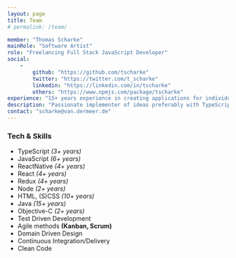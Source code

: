 ```yaml
---
layout: page
title: Team
# permalink: /team/

member: "Thomas Scharke"
mainRole: "Software Artist"
role: "Freelancing Full Stack JavaScript Developer"
social:
    -
        github: "https://github.com/tscharke"
        twitter: "https://twitter.com/t_scharke"
        linkedin: "https://linkedin.com/in/tscharke"
        others: "https://www.npmjs.com/package/tscharke"
experience: "15+ years experience in creating applications for individuals, startups and large corporations."
description: "Passionate implementer of ideas preferably with TypeScript, JavaScript, ReactNative and React"
contact: "scharke@van.dermeer.de"
---
```

### Tech & Skills
* TypeScript *(3+ years)*
* JavaScript *(6+ years)*
* ReactNative *(4+ years)*
* React *(4+ years)*
* Redux *(4+ years)*
* Node *(2+ years)*
* HTML, (S)CSS *(10+ years)*
* Java *(15+ years)*
* Objective-C *(2+ years)*
* Test Driven Development
* Agile methods **(Kanban, Scrum)**
* Domain Driven Design
* Continuous Integration/Delivery
* Clean Code
